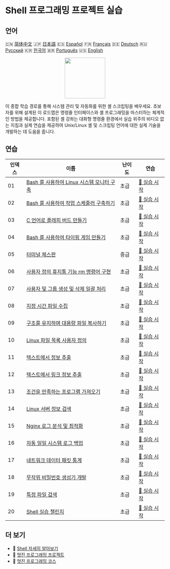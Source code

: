 # Shell 프로그래밍 프로젝트 실습

## 언어

🇨🇳 [简体中文](README_zh.md) 🇯🇵 [日本語](README_ja.md) 🇪🇸 [Español](README_es.md) 🇫🇷 [Français](README_fr.md) 🇩🇪 [Deutsch](README_de.md) 🇷🇺 [Русский](README_ru.md) 🇰🇷 [한국어](README_ko.md) 🇧🇷 [Português](README_pt.md) 🇺🇸 [English](README.md) 

<div align="center">
<img width="128px" src="https://file.labex.io/path/FaVTnI4iqZP0.png">
</div>

이 종합 학습 경로를 통해 시스템 관리 및 자동화를 위한 셸 스크립팅을 배우세요. 초보자를 위해 설계된 이 로드맵은 명령줄 인터페이스와 셸 프로그래밍을 마스터하는 체계적인 방법을 제공합니다. 포함된 셸 강좌는 대화형 명령줄 환경에서 실습 위주의 비디오 없는 지침과 실제 연습을 제공하여 Unix/Linux 셸 및 스크립팅 언어에 대한 실제 기술을 개발하는 데 도움을 줍니다.

## 연습

|   인덱스 | 이름                                                                                                                        | 난이도   | 연습                                                                                               |
|----------|-----------------------------------------------------------------------------------------------------------------------------|----------|----------------------------------------------------------------------------------------------------|
|       01 | [Bash 를 사용하여 Linux 시스템 모니터 구축](https://labex.io/ko/courses/project-build-a-linux-system-monitor-using-bash)    | 초급     | [🚀 실습 시작](https://labex.io/ko/courses/project-build-a-linux-system-monitor-using-bash)        |
|       02 | [Bash 를 사용하여 작업 스케줄러 구축하기](https://labex.io/ko/courses/project-build-a-task-scheduler-using-bash)            | 초급     | [🚀 실습 시작](https://labex.io/ko/courses/project-build-a-task-scheduler-using-bash)              |
|       03 | [C 언어로 플래피 버드 만들기](https://labex.io/ko/courses/project-building-flappy-bird-using-c)                             | 초급     | [🚀 실습 시작](https://labex.io/ko/courses/project-building-flappy-bird-using-c)                   |
|       04 | [Bash 를 사용하여 타이핑 게임 만들기](https://labex.io/ko/courses/project-creating-a-typing-game-using-bash)                | 초급     | [🚀 실습 시작](https://labex.io/ko/courses/project-creating-a-typing-game-using-bash)              |
|       05 | [터미널 체스판](https://labex.io/ko/courses/project-chess-board-in-terminal)                                                | 중급     | [🚀 실습 시작](https://labex.io/ko/courses/project-chess-board-in-terminal)                        |
|       06 | [사용자 정의 휴지통 기능 rm 명령어 구현](https://labex.io/ko/courses/project-avoid-accidental-deletion)                     | 초급     | [🚀 실습 시작](https://labex.io/ko/courses/project-avoid-accidental-deletion)                      |
|       07 | [사용자 및 그룹 생성 및 삭제 일괄 처리](https://labex.io/ko/courses/project-bulk-creation-and-deletion-of-users-and-groups) | 초급     | [🚀 실습 시작](https://labex.io/ko/courses/project-bulk-creation-and-deletion-of-users-and-groups) |
|       08 | [지정 시간 파일 수집](https://labex.io/ko/courses/project-collect-files-from-specified-time)                                | 초급     | [🚀 실습 시작](https://labex.io/ko/courses/project-collect-files-from-specified-time)              |
|       09 | [구조를 유지하며 대용량 파일 복사하기](https://labex.io/ko/courses/project-copy-specified-files)                            | 초급     | [🚀 실습 시작](https://labex.io/ko/courses/project-copy-specified-files)                           |
|       10 | [Linux 파일 목록 사용자 정의](https://labex.io/ko/courses/project-directory-size)                                           | 초급     | [🚀 실습 시작](https://labex.io/ko/courses/project-directory-size)                                 |
|       11 | [텍스트에서 정보 추출](https://labex.io/ko/courses/project-extracting-information-from-text)                                | 초급     | [🚀 실습 시작](https://labex.io/ko/courses/project-extracting-information-from-text)               |
|       12 | [텍스트에서 링크 정보 추출](https://labex.io/ko/courses/project-extracting-link-information-from-text)                      | 초급     | [🚀 실습 시작](https://labex.io/ko/courses/project-extracting-link-information-from-text)          |
|       13 | [조건을 만족하는 프로그램 가져오기](https://labex.io/ko/courses/project-get-program-that-satisfies-the-condition)           | 초급     | [🚀 실습 시작](https://labex.io/ko/courses/project-get-program-that-satisfies-the-condition)       |
|       14 | [Linux 서버 정보 검색](https://labex.io/ko/courses/project-get-system-information)                                          | 초급     | [🚀 실습 시작](https://labex.io/ko/courses/project-get-system-information)                         |
|       15 | [Nginx 로그 분석 및 최적화](https://labex.io/ko/courses/project-log-analysis)                                               | 초급     | [🚀 실습 시작](https://labex.io/ko/courses/project-log-analysis)                                   |
|       16 | [자동 일일 시스템 로그 백업](https://labex.io/ko/courses/project-log-backup)                                                | 초급     | [🚀 실습 시작](https://labex.io/ko/courses/project-log-backup)                                     |
|       17 | [네트워크 데이터 패킷 통계](https://labex.io/ko/courses/project-network-data-packet-statistics)                             | 초급     | [🚀 실습 시작](https://labex.io/ko/courses/project-network-data-packet-statistics)                 |
|       18 | [무작위 비밀번호 생성기 개발](https://labex.io/ko/courses/project-password-generator)                                       | 초급     | [🚀 실습 시작](https://labex.io/ko/courses/project-password-generator)                             |
|       19 | [특정 파일 검색](https://labex.io/ko/courses/project-searching-for-specific-files)                                          | 초급     | [🚀 실습 시작](https://labex.io/ko/courses/project-searching-for-specific-files)                   |
|       20 | [Shell 실습 챌린지](https://labex.io/ko/courses/shell-practice-challenges)                                                  | 초급     | [🚀 실습 시작](https://labex.io/ko/courses/shell-practice-challenges)                              |

## 더 보기

- 🔗 [Shell 자세히 알아보기](https://labex.io/ko/skilltrees/shell)
- 🔗 [멋진 프로그래밍 프로젝트](https://github.com/labex-labs/awesome-programming-projects)
- 🔗 [멋진 프로그래밍 코스](https://github.com/labex-labs/awesome-programming-courses)

